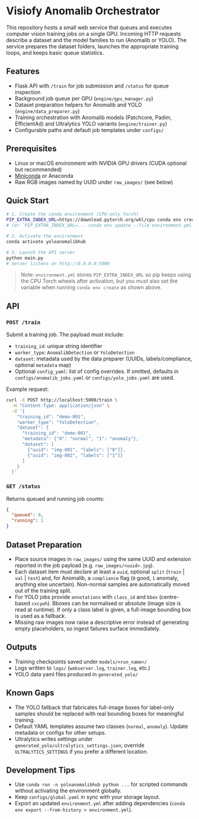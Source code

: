 # Visiofy Anomalib Orchestrator

This repository hosts a small web service that queues and executes computer vision training jobs on a single GPU. Incoming HTTP requests describe a dataset and the model families to run (Anomalib or YOLO). The service prepares the dataset folders, launches the appropriate training loops, and keeps basic queue statistics.

## Features
- Flask API with `/train` for job submission and `/status` for queue inspection
- Background job queue per GPU (`engine/gpu_manager.py`)
- Dataset preparation helpers for Anomalib and YOLO (`engine/data_preparer.py`)
- Training orchestration with Anomalib models (Patchcore, Padim, EfficientAd) and Ultralytics YOLO variants (`engine/trainer.py`)
- Configurable paths and default job templates under `configs/`

## Prerequisites
- Linux or macOS environment with NVIDIA GPU drivers (CUDA optional but recommended)
- [Miniconda](https://docs.conda.io/en/latest/miniconda.html) or Anaconda
- Raw RGB images named by UUID under `raw_images/` (see below)

## Quick Start

```bash
# 1. Create the conda environment (CPU-only Torch)
PIP_EXTRA_INDEX_URL=https://download.pytorch.org/whl/cpu conda env create -f environment.yml
# (or `PIP_EXTRA_INDEX_URL=... conda env update --file environment.yml --prune` to refresh an existing env)

# 2. Activate the environment
conda activate yoloanomalibhub

# 3. Launch the API server
python main.py
# Server listens on http://0.0.0.0:5000
```

> Note: `environment.yml` stores `PIP_EXTRA_INDEX_URL` so pip keeps using the CPU Torch wheels after activation, but you must also set the variable when running `conda env create` as shown above.

## API

### `POST /train`
Submit a training job. The payload must include:
- `training_id`: unique string identifier
- `worker_type`: `AnomalibDetection` or `YoloDetection`
- `dataset`: metadata used by the data preparer (UUIDs, labels/compliance, optional `metadata` map)
- Optional `config_yaml`: list of config overrides. If omitted, defaults in `configs/anomalib_jobs.yaml` or `configs/yolo_jobs.yaml` are used.

Example request:

```bash
curl -X POST http://localhost:5000/train \
  -H "Content-Type: application/json" \
  -d '{
    "training_id": "demo-001",
    "worker_type": "YoloDetection",
    "dataset": {
      "training_id": "demo-001",
      "metadata": {"0": "normal", "1": "anomaly"},
      "dataset": [
        {"uuid": "img-001", "labels": ["0"]},
        {"uuid": "img-002", "labels": ["1"]}
      ]
    }
  }'
```

### `GET /status`
Returns queued and running job counts:

```json
{
  "queued": 0,
  "running": 1
}
```

## Dataset Preparation
- Place source images in `raw_images/` using the same UUID and extension reported in the job payload (e.g. `raw_images/<uuid>.jpg`).
- Each dataset item must declare at least a `uuid`, optional `split` (`train` | `val` | `test`) and, for Anomalib, a `compliance` flag (`0` good, `1` anomaly, anything else uncertain). Non-normal samples are automatically moved out of the training split.
- For YOLO jobs provide `annotations` with `class_id` and `bbox` (centre-based `cxcywh`). Bboxes can be normalised or absolute (image size is read at runtime). If only a class label is given, a full-image bounding box is used as a fallback.
- Missing raw images now raise a descriptive error instead of generating empty placeholders, so ingest failures surface immediately.

## Outputs
- Training checkpoints saved under `models/<run_name>/`
- Logs written to `logs/` (`webserver.log`, `trainer.log`, etc.)
- YOLO data yaml files produced in `generated_yolo/`

## Known Gaps
- The YOLO fallback that fabricates full-image boxes for label-only samples should be replaced with real bounding boxes for meaningful training.
- Default YAML templates assume two classes (`normal`, `anomaly`). Update metadata or configs for other setups.
- Ultralytics writes settings under `generated_yolo/ultralytics_settings.json`; override `ULTRALYTICS_SETTINGS` if you prefer a different location.

## Development Tips
- Use `conda run -n yoloanomalibhub python ...` for scripted commands without activating the environment globally.
- Keep `configs/global.yaml` in sync with your storage layout.
- Export an updated `environment.yml` after adding dependencies (`conda env export --from-history > environment.yml`).
